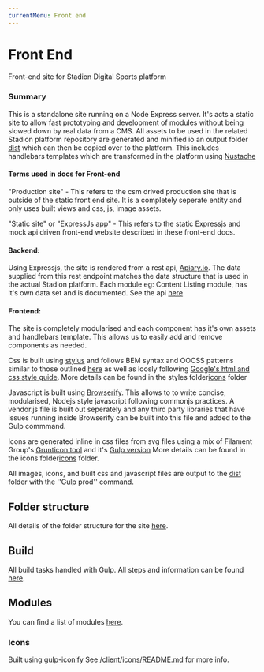 ```yaml
---
currentMenu: Front end
---
```


Front End
============


Front-end site for Stadion Digital Sports platform

### Summary
This is a standalone site running on a Node Express server. It's acts a static site to allow fast prototyping and development of modules without being slowed down by real data from a CMS. All assets to be used in the related Stadion platform repository are generated and minified io an output folder [dist](/dist) which can then be copied over to the platform. This includes handlebars templates which are transformed in the platform using [Nustache](https://github.com/jdiamond/Nustache)

#### Terms used in docs for Front-end
"Production site" - This refers to the csm drived production site that is outside of the static front end site. It is a completely seperate entity and only uses built views and css, js, image assets.

"Static site" or "ExpressJs app" - This refers to the static Expressjs and mock api driven front-end website described in these front-end docs.

#### Backend:
Using Expressjs, the site is rendered from a rest api, [Apiary.io](http://apiary.io/). The data supplied from this rest endpoint matches the data structure that is used in the actual Stadion platform. Each module eg: Content Listing module, has it's own data set and is documented. See the api [here](http://docs.stephenzsolnai.apiary.io/)

#### Frontend:
The site is completely modularised and each component has it's own assets and handlebars template. This allows us to easily add and remove components as needed.

Css is built using [stylus](http://learnboost.github.io/stylus/) and follows BEM syntax and OOCSS patterns similar to those outlined [here](http://csswizardry.com/2015/03/more-transparent-ui-code-with-namespaces/) as well as loosly following [Google's html and css style guide](https://google-styleguide.googlecode.com/svn/trunk/htmlcssguide.xml#ID_and_Class_Naming). More details can be found in the styles folder[icons](/client/styles) folder

Javascript is built using [Browserify](http://browserify.org/). This allows to to write concise, modularised, Nodejs style javascript following commonjs practices. A vendor.js file is built out seperately and any third party libraries that have issues running inside Browserify can be built into this file and added to the Gulp commmand.

Icons are generated inline in css files from svg files using a mix of Filament Group's [Grunticon tool](https://github.com/filamentgroup/grunticon) and it's [Gulp version](https://www.npmjs.com/package/gulp-iconify) More details can be found in the icons folder[icons](/client/icons) folder.

All images, icons, and built css and javascript files are output to the [dist](/dist) folder with the ''Gulp prod'' command.



##  Folder structure
All details of the folder structure for the site [here](frontend/folder-structure.html).


## Build
All build tasks handled with Gulp. All steps and information can be found [here](frontend/build.html).



## Modules

You can find a list of modules [here](frontend/modules/index.html).

### Icons
Built using [gulp-iconify](https://github.com/gavro/gulp-iconify)
See [/client/icons/README.md](/client/icons/README.md) for more info.